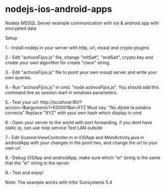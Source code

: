 # nodejs-ios-android-apps
Nodejs MSSQL Server example communication with ios & android app with encrypted data

Setup

1.- Install nodejs in your server with http, url, mssql and crypto plugins

2.- Edit "activosFijos.js" file, change "initSalt", "endSalt", crypto key and create your own algorithm for create "clave" string.

3.- Edit "activosFijos.js" file to point your own mssql server and write your own queries.

4.- Run "activosFijos.js" in cmd: "node activosFijos.js". You should add this command line as session start in windows parameters.

5.- Test your url: http://localhost:90/?accion=1&argumento1=E00001&ei=XYZ
 Must say: "No dijiste la palabra correcta" 
Replace "XYZ" with your own hash which display in cmd

6.- Open your server to the world with port forwarding, if you dont have static ip, can use noip service
Test LAN outside

7.- Edit ScannerViewController.m in iOSApp and MainActivity.java in androidApp with your changes in the point two, and change the url to your own url

8.- Debug iOSApp and androidApp, make sure which "ei" string is the same that the "ei" string in the server


9.- Test and enjoy!



Note: The example works with Infor Sunsystems 5.4
